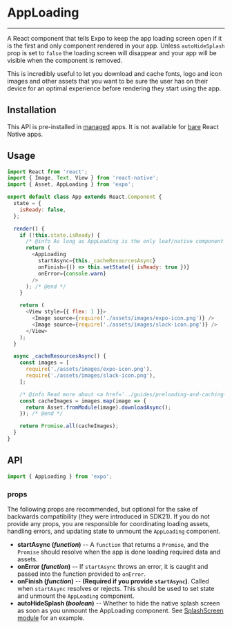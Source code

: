 # AppLoading

---

A React component that tells Expo to keep the app loading screen open if it is the first and only component rendered in your app. Unless `autoHideSplash` prop is set to `false` the loading screen will disappear and your app will be visible when the component is removed.

This is incredibly useful to let you download and cache fonts, logo and icon images and other assets that you want to be sure the user has on their device for an optimal experience before rendering they start using the app.

## Installation

This API is pre-installed in [managed](../../introduction/managed-vs-bare/#managed-workflow) apps. It is not available for [bare](../../introduction/managed-vs-bare/#bare-workflow) React Native apps.

## Usage

```javascript
import React from 'react';
import { Image, Text, View } from 'react-native';
import { Asset, AppLoading } from 'expo';

export default class App extends React.Component {
  state = {
    isReady: false,
  };

  render() {
    if (!this.state.isReady) {
      /* @info As long as AppLoading is the only leaf/native component that has been mounted, the loading screen will remain visible */
      return (
        <AppLoading
          startAsync={this._cacheResourcesAsync}
          onFinish={() => this.setState({ isReady: true })}
          onError={console.warn}
        />
      ); /* @end */
    }

    return (
      <View style={{ flex: 1 }}>
        <Image source={require('./assets/images/expo-icon.png')} />
        <Image source={require('./assets/images/slack-icon.png')} />
      </View>
    );
  }

  async _cacheResourcesAsync() {
    const images = [
      require('./assets/images/expo-icon.png'),
      require('./assets/images/slack-icon.png'),
    ];

    /* @info Read more about <a href='../guides/preloading-and-caching-assets.html'>Preloading and Caching Assets</a> */
    const cacheImages = images.map(image => {
      return Asset.fromModule(image).downloadAsync();
    }); /* @end */

    return Promise.all(cacheImages);
  }
}
```

## API

```js
import { AppLoading } from 'expo';
```

### props

The following props are recommended, but optional for the sake of backwards compatibility (they were introduced in SDK21). If you do not provide any props, you are responsible for coordinating loading assets, handling errors, and updating state to unmount the `AppLoading` component.

- **startAsync (_function_)** -- A `function` that returns a `Promise`, and the `Promise` should resolve when the app is done loading required data and assets.
- **onError (_function_)** -- If `startAsync` throws an error, it is caught and passed into the function provided to `onError`.
- **onFinish (_function_)** -- **(Required if you provide `startAsync`)**. Called when `startAsync` resolves or rejects. This should be used to set state and unmount the `AppLoading` component.
- **autoHideSplash (_boolean_)** -- Whether to hide the native splash screen as soon as you unmount the AppLoading component. See [SplashScreen module](../splash-screen/) for an example.
